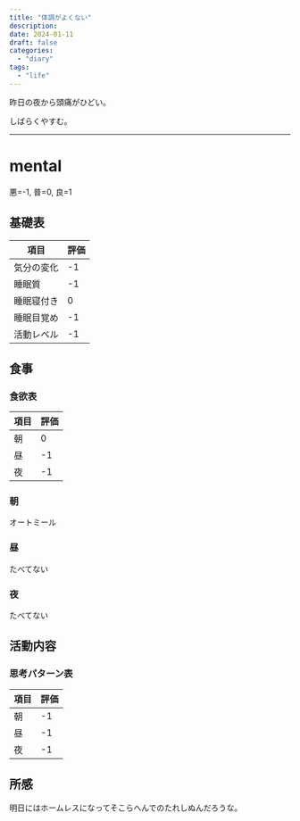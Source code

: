 ```yaml
---
title: "体調がよくない"
description:
date: 2024-01-11
draft: false
categories:
  - "diary"
tags:
  - "life"
---
```


昨日の夜から頭痛がひどい。

しばらくやすむ。

---

# mental

悪=-1, 普=0, 良=1

## 基礎表

| 項目       | 評価 |
| ---------- | ---- |
| 気分の変化 | -1   |
| 睡眠質     | -1   |
| 睡眠寝付き | 0    |
| 睡眠目覚め | -1   |
| 活動レベル | -1   |

## 食事

### 食欲表

| 項目 | 評価 |
| ---- | ---- |
| 朝   | 0    |
| 昼   | -1   |
| 夜   | -1   |

### 朝

オートミール

### 昼

たべてない

### 夜

たべてない

## 活動内容

### 思考パターン表

| 項目 | 評価 |
| ---- | ---- |
| 朝   | -1   |
| 昼   | -1   |
| 夜   | -1   |

## 所感

明日にはホームレスになってそこらへんでのたれしぬんだろうな。
